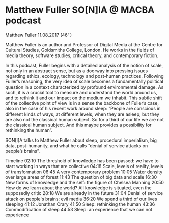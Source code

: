 # Matthew Fuller SO[N]IA @ MACBA podcast
Matthew Fuller
11.08.2017 (46' )

Matthew Fuller is an author and Professor of Digital Media at the Centre for Cultural Studies, Goldsmiths College, London. He works in the fields of media theory, software studies, critical theory, and contemporary fiction.

In this podcast, Fuller begins with a detailed analysis of the notion of scale, not only in an abstract sense, but as a doorway into pressing issues regarding ethics, ecology, technology and post-human practices. Following Fuller’s reasoning, the very idea of scale becomes a fundamentally political question in a context characterized by profound environmental damage. As such, it is a crucial tool to measure and understand the world around us, and to rethink it and our impact on the medium we inhabit. This subtle shift of the collective point of view is in a sense the backbone of Fuller’s case, also in the case of his recent work around sleep: “People are conscious in different kinds of ways, at different levels, when they are asleep; but they are also not the classical human subject. So for a third of our life we are not the classical human subject. And this maybe provides a possibility for rethinking the human”.

SON[I]A talks to Matthew Fuller about sleep, procedural imperialism, big data, post-humanity, and what he calls “denial of service attacks on people’s brains”.

Timeline
02:10 The threshold of knowledge has been passed: we have to start working in ways that are collective
04:18 Scale, levels of reality, levels of transformation
06:45 A very contemporary problem
10:05 Water density over large areas of forest
11:43 The question of big data
and scale
16:30 New forms of knowledge and the self: the figure of Chelsea Manning
20:50 How do we learn about the world? All knowledge is situated, even the supposedly critic
28:18 We are already in the future
31:04 Denial of service attack on people's brains: evil media
36:20 We spend a third of our lives sleeping
41:12 Jonathan Crary
41:50 Sleep: rethinking the human
43:36 Commodification of sleep
44:53 Sleep: an experience that we can not experience
